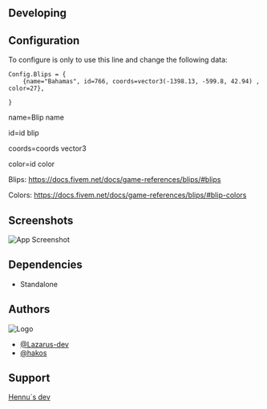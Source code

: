
## Developing

## Configuration
To configure is only to use this line and change the following data:
```Config = {}
Config.Blips = {
    {name="Bahamas", id=766, coords=vector3(-1398.13, -599.8, 42.94) , color=27},

}
```
name=Blip name

id=id blip

coords=coords vector3

color=id color

Blips: https://docs.fivem.net/docs/game-references/blips/#blips

Colors: https://docs.fivem.net/docs/game-references/blips/#blip-colors

## Screenshots

![App Screenshot](https://media.discordapp.net/attachments/953053459794497616/1088864877675810846/image.png)


## Dependencies
- Standalone

## Authors
![Logo](https://i.imgur.com/a5rMYqb.png)

- [@Lazarus-dev](https://github.com/hennus-dev)
- [@hakos](https://github.com/hakos47)


## Support

[Hennu`s dev](https://discord.gg/yDXK7qcBfx)

